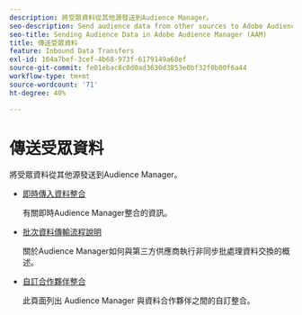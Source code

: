 ```yaml
---
description: 將受眾資料從其他源發送到Audience Manager。
seo-description: Send audience data from other sources to Adobe Audience Manager (AAM).
seo-title: Sending Audience Data in Adobe Audience Manager (AAM)
title: 傳送受眾資料
feature: Inbound Data Transfers
exl-id: 164a7bef-3cef-4b68-973f-6179149a68ef
source-git-commit: fe01ebac8c0d0ad3630d3853e0bf32f0b00f6a44
workflow-type: tm+mt
source-wordcount: '71'
ht-degree: 40%

---
```


# 傳送受眾資料

將受眾資料從其他源發送到Audience Manager。

* [即時傳入資料整合](/help/using/integration/sending-audience-data/real-time-data-integration/real-time-tech-specs.md)

   有關即時Audience Manager整合的資訊。

* [批次資料傳輸流程說明](/help/using/integration/sending-audience-data/batch-data-transfer-explained/batch-data-transfer-explained.md)

   關於Audience Manager如何與第三方供應商執行非同步批處理資料交換的概述。

* [自訂合作夥伴整合](/help/using/integration/sending-audience-data/custom-partner-integrations.md)

   此頁面列出 Audience Manager 與資料合作夥伴之間的自訂整合。
